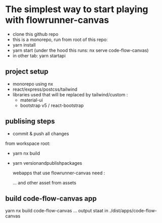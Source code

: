 # The simplest way to start playing with flowrunner-canvas

- clone this github repo
- this is a monorepo, run from root of this repo:
- yarn install
- yarn start (under the hood this runs: nx serve code-flow-canvas)
- in other tab: yarn startapi
  
## project setup

- monorepo using nx
- react/express/postcss/tailwind
- libraries used that will be replaced by tailwind/custom : 
  - material-ui
  - bootstrap v5 / react-bootstrap
  
## publising steps

- commit & push all changes

from workspace root:

- yarn nx build
- yarn versionandpublishpackages

	webapps that use flowrunner-canvas need :

	<link
      rel="stylesheet"
      href=".../bootstrap.min.css"
    />
    <link
      rel="stylesheet"
      href=".../fira_code.css"
    />
    <link
      rel="stylesheet"
      href=".../react-draft-wysiwyg.css"
    />

	... and other asset from assets

## build code-flow-canvas app

  yarn nx build code-flow-canvas
  ... output staat in ./dist/apps/code-flow-canvas

   
